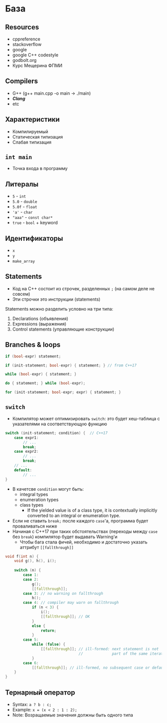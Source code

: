 # База
## Resources
- cppreference
- stackoverflow
- google
- google C++ codestyle
- godbolt.org
- Курс Мещерина ФПМИ
## Compilers
- G++ (g++ main.cpp -o main -> ./main)
- ***Clang***
- etc
## Характеристики
- Компилируемый
- Статическая типизация
- Слабая типизация

## `int main`
- Точка входа в программу

## Литералы
- `5` - `int`
- `5.0` - `double`
- `5.0f` - `float`
- `'a'` - `char`
- `"aaa"` - `const char*`
- `true` - `bool` + keyword

## Идентификаторы
- `x`
- `y`
- `make_array`

## Statements
- Код на C++ состоит из строчек, разделенных `;` (на самом деле не совсем)
- Эти строчки это инструкции (statements)

Statements можно разделить условно на три типа:
1. Declarations (объявления)
2. Expressions (выражения)
3. Control statements (управляющие конструкции)

## Branches & loops

```cpp
if (bool-expr) statement;

if (init-statement; bool-expr) { statement; } // from C++17

while (bool-expr) { statement; }

do { statement; } while (bool-expr);

for (init-statement; bool-expr; expr) { statement; }
```

## `switch`
- Компилятор может оптимизировать `switch`: это будет хеш-таблица с указателями на соответствующую функцию
```cpp
switch (init-statement; condition) {  // C++17
	case expr1:
		// ...
		break;
	case expr2:
		// ...
		break;
	// ...
	default:
		// ...
}
```
- В качетсве `condition` могут быть:
	- integral types
	- enumeration types
	- class types
		- If the yielded value is of a class type, it is contextually implicitly converted to an integral or enumeration type.
- Если не ставить `break;` после каждого `case`'а, программа будет проваливаться ниже
- Начиная с C++17 при таких обстоятельствах (переходы между `case` без `break`) компилятор будет выдавать Warning'и
	- Чтобы бага стала фичей, необходимо и достаточно указать аттрибут `[[fallthrough]]`
```cpp
void f(int n) {
    void g(), h(), i();
 
    switch (n) {
        case 1:
        case 2:
            g();
            [[fallthrough]];
        case 3: // no warning on fallthrough
            h();
        case 4: // compiler may warn on fallthrough
            if (n < 3) {
                i();
                [[fallthrough]]; // OK
            }
            else {
                return;
            }
        case 5:
            while (false) {
                [[fallthrough]]; // ill-formed: next statement is not
                                 //             part of the same iteration
            }
        case 6:
            [[fallthrough]]; // ill-formed, no subsequent case or default label
    }
}
```

## Тернарный оператор

- Syntax: `a ? b : c;`
- Example: `x = (x < 2 : 1 : 2);`
- Note: Возращаемые значения должны быть одного типа
